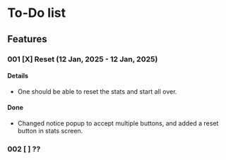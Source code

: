 # To-Do list
## Features
### 001 [X] Reset (12 Jan, 2025 - 12 Jan, 2025)
#### Details
- One should be able to reset the stats and start all over.

#### Done
- Changed notice popup to accept multiple buttons, and added a reset button in stats screen.

### 002 [ ] ?? 
